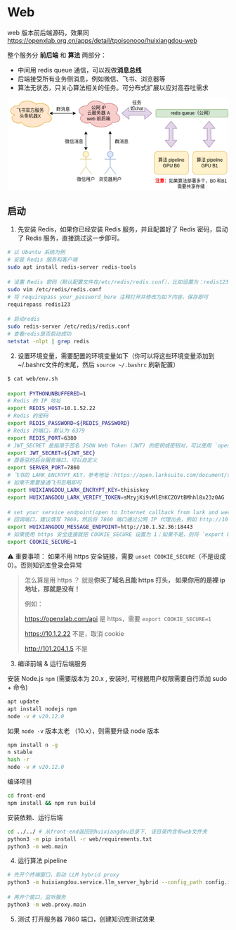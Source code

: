 # Web

web 版本前后端源码，效果同 https://openxlab.org.cn/apps/detail/tpoisonooo/huixiangdou-web

整个服务分 **前后端** 和 **算法** 两部分：

- 中间用 redis queue 通信，可以视做**消息总线**
- 后端接受所有业务侧消息，例如微信、飞书、浏览器等
- 算法无状态，只关心算法相关的任务。可分布式扩展以应对高吞吐需求

<img src="web-architecture.png" width="600">

## 启动

1. 先安装 Redis，如果你已经安装 Redis 服务，并且配置好了 Redis 密码，启动了 Redis 服务，直接跳过这一步即可。

```bash
# 以 Ubuntu 系统为例
# 安装 Redis 服务和客户端
sudo apt install redis-server redis-tools

# 设置 Redis 密码（默认配置文件在/etc/redis/redis.conf），比如设置为：redis123
sudo vim /etc/redis/redis.conf
# 将 requirepass your_password_here 注释打开并修改为如下内容，保存即可
requirepass redis123

# 启动redis
sudo redis-server /etc/redis/redis.conf
# 查看redis是否启动成功
netstat -nlpt | grep redis
```

2. 设置环境变量，需要配置的环境变量如下（你可以将这些环境变量添加到~/.bashrc文件的末尾，然后 `source ~/.bashrc` 刷新配置）

```bash
$ cat web/env.sh

export PYTHONUNBUFFERED=1
# Redis 的 IP 地址
export REDIS_HOST=10.1.52.22
# Redis 的密码
export REDIS_PASSWORD=${REDIS_PASSWORD}
# Redis 的端口，默认为 6379
export REDIS_PORT=6380
# JWT_SECRET 是指用于签名 JSON Web Token (JWT) 的密钥或密钥对，可以使用 `openssl rand -base64 32` 命令生成
export JWT_SECRET=${JWT_SEC}
# 茴香豆的后台服务端口，可以自定义
export SERVER_PORT=7860
# 飞书的 LARK_ENCRYPT_KEY，参考地址：https://open.larksuite.com/document/server-docs/event-subscription/event-subscription-configure-/request-url-configuration-case
# 如果不需要接通飞书忽略即可
export HUIXIANGDOU_LARK_ENCRYPT_KEY=thisiskey
export HUIXIANGDOU_LARK_VERIFY_TOKEN=sMzyjKi9vMlEhKCZOVtBMhhl8x23z0AG

# set your service endpoint(open to Internet callback from lark and wechat)
# 回调端口，建议填写 7860，然后将 7860 端口通过公网 IP 代理出去，例如 http://10.1.52.36:18443
export HUIXIANGDOU_MESSAGE_ENDPOINT=http://10.1.52.36:18443
# 如果使用 https 安全连接就把 COOKIE_SECURE 设置为 1；如果不是，则将 `export COOKIE_SECURE=1` 替换为 `unset COOKIE_SECURE`
export COOKIE_SECURE=1
```

⚠️ 重要事项：  如果不用 https 安全链接，需要 `unset COOKIE_SECURE`（不是设成 0）。否则知识库登录会异常

> 怎么算是用 https ？ 就是**你买了域名且能 https 打头， 如果你用的是裸 ip 地址，那就是没有！**
>
> 例如：
>
> https://openxlab.com/api    是 https，需要 `export COOKIE_SECURE=1`
>
> https://10.1.2.22   不是，取消 cookie
>
> http://101.204.1.5  不是

3. 编译前端 & 运行后端服务

安装 Node.js `npm` (需要版本为 20.x , 安装时, 可根据用户权限需要自行添加 sudo + 命令)

```bash
apt update
apt install nodejs npm
node -v # v20.12.0
```

如果 `node -v` 版本太老 （10.x），则需要升级 node 版本

```bash
npm install n -g
n stable
hash -r
node -v # v20.12.0
```

编译项目

```bash
cd front-end
npm install && npm run build
```

安装依赖、运行后端

```bash
cd ../../ # 从front-end返回到huixiangdou目录下, 该目录内含有web文件夹
python3 -m pip install -r web/requirements.txt
python3 -m web.main
```

4. 运行算法 pipeline

```bash
# 先开个终端窗口，启动 LLM hybrid proxy
python3 -m huixiangdou.service.llm_server_hybrid --config_path config.ini

# 再开个窗口，监听服务
python3 -m web.proxy.main
```

5. 测试
   打开服务器 7860 端口，创建知识库测试效果
